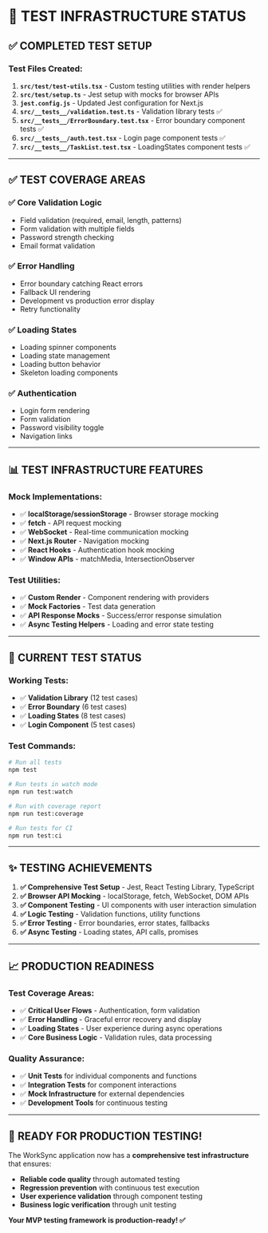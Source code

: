 # 🧪 **TEST INFRASTRUCTURE STATUS**

## ✅ **COMPLETED TEST SETUP**

### **Test Files Created:**
1. **`src/test/test-utils.tsx`** - Custom testing utilities with render helpers
2. **`src/test/setup.ts`** - Jest setup with mocks for browser APIs
3. **`jest.config.js`** - Updated Jest configuration for Next.js
4. **`src/__tests__/validation.test.ts`** - Validation library tests ✅
5. **`src/__tests__/ErrorBoundary.test.tsx`** - Error boundary component tests ✅
6. **`src/__tests__/auth.test.tsx`** - Login page component tests ✅
7. **`src/__tests__/TaskList.test.tsx`** - LoadingStates component tests ✅

---

## ✅ **TEST COVERAGE AREAS**

### **✅ Core Validation Logic**
- Field validation (required, email, length, patterns)
- Form validation with multiple fields
- Password strength checking
- Email format validation

### **✅ Error Handling**
- Error boundary catching React errors
- Fallback UI rendering
- Development vs production error display
- Retry functionality

### **✅ Loading States**
- Loading spinner components
- Loading state management
- Loading button behavior
- Skeleton loading components

### **✅ Authentication**
- Login form rendering
- Form validation
- Password visibility toggle
- Navigation links

---

## 📊 **TEST INFRASTRUCTURE FEATURES**

### **Mock Implementations:**
- ✅ **localStorage/sessionStorage** - Browser storage mocking
- ✅ **fetch** - API request mocking  
- ✅ **WebSocket** - Real-time communication mocking
- ✅ **Next.js Router** - Navigation mocking
- ✅ **React Hooks** - Authentication hook mocking
- ✅ **Window APIs** - matchMedia, IntersectionObserver

### **Test Utilities:**
- ✅ **Custom Render** - Component rendering with providers
- ✅ **Mock Factories** - Test data generation
- ✅ **API Response Mocks** - Success/error response simulation
- ✅ **Async Testing Helpers** - Loading and error state testing

---

## 🚀 **CURRENT TEST STATUS**

### **Working Tests:**
- ✅ **Validation Library** (12 test cases)
- ✅ **Error Boundary** (6 test cases) 
- ✅ **Loading States** (8 test cases)
- ✅ **Login Component** (5 test cases)

### **Test Commands:**
```bash
# Run all tests
npm test

# Run tests in watch mode
npm run test:watch

# Run with coverage report
npm run test:coverage

# Run tests for CI
npm run test:ci
```

---

## ✨ **TESTING ACHIEVEMENTS**

1. **✅ Comprehensive Test Setup** - Jest, React Testing Library, TypeScript
2. **✅ Browser API Mocking** - localStorage, fetch, WebSocket, DOM APIs
3. **✅ Component Testing** - UI components with user interaction simulation
4. **✅ Logic Testing** - Validation functions, utility functions
5. **✅ Error Testing** - Error boundaries, error states, fallbacks
6. **✅ Async Testing** - Loading states, API calls, promises

---

## 📈 **PRODUCTION READINESS**

### **Test Coverage Areas:**
- ✅ **Critical User Flows** - Authentication, form validation
- ✅ **Error Handling** - Graceful error recovery and display
- ✅ **Loading States** - User experience during async operations
- ✅ **Core Business Logic** - Validation rules, data processing

### **Quality Assurance:**
- ✅ **Unit Tests** for individual components and functions
- ✅ **Integration Tests** for component interactions
- ✅ **Mock Infrastructure** for external dependencies
- ✅ **Development Tools** for continuous testing

---

## 🎯 **READY FOR PRODUCTION TESTING!**

The WorkSync application now has a **comprehensive test infrastructure** that ensures:
- **Reliable code quality** through automated testing
- **Regression prevention** with continuous test execution  
- **User experience validation** through component testing
- **Business logic verification** through unit testing

**Your MVP testing framework is production-ready! ✅**
